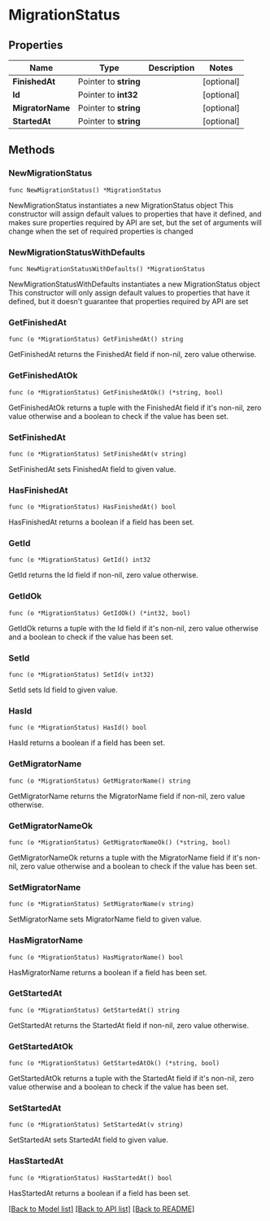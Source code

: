 # MigrationStatus

## Properties

Name | Type | Description | Notes
------------ | ------------- | ------------- | -------------
**FinishedAt** | Pointer to **string** |  | [optional] 
**Id** | Pointer to **int32** |  | [optional] 
**MigratorName** | Pointer to **string** |  | [optional] 
**StartedAt** | Pointer to **string** |  | [optional] 

## Methods

### NewMigrationStatus

`func NewMigrationStatus() *MigrationStatus`

NewMigrationStatus instantiates a new MigrationStatus object
This constructor will assign default values to properties that have it defined,
and makes sure properties required by API are set, but the set of arguments
will change when the set of required properties is changed

### NewMigrationStatusWithDefaults

`func NewMigrationStatusWithDefaults() *MigrationStatus`

NewMigrationStatusWithDefaults instantiates a new MigrationStatus object
This constructor will only assign default values to properties that have it defined,
but it doesn't guarantee that properties required by API are set

### GetFinishedAt

`func (o *MigrationStatus) GetFinishedAt() string`

GetFinishedAt returns the FinishedAt field if non-nil, zero value otherwise.

### GetFinishedAtOk

`func (o *MigrationStatus) GetFinishedAtOk() (*string, bool)`

GetFinishedAtOk returns a tuple with the FinishedAt field if it's non-nil, zero value otherwise
and a boolean to check if the value has been set.

### SetFinishedAt

`func (o *MigrationStatus) SetFinishedAt(v string)`

SetFinishedAt sets FinishedAt field to given value.

### HasFinishedAt

`func (o *MigrationStatus) HasFinishedAt() bool`

HasFinishedAt returns a boolean if a field has been set.

### GetId

`func (o *MigrationStatus) GetId() int32`

GetId returns the Id field if non-nil, zero value otherwise.

### GetIdOk

`func (o *MigrationStatus) GetIdOk() (*int32, bool)`

GetIdOk returns a tuple with the Id field if it's non-nil, zero value otherwise
and a boolean to check if the value has been set.

### SetId

`func (o *MigrationStatus) SetId(v int32)`

SetId sets Id field to given value.

### HasId

`func (o *MigrationStatus) HasId() bool`

HasId returns a boolean if a field has been set.

### GetMigratorName

`func (o *MigrationStatus) GetMigratorName() string`

GetMigratorName returns the MigratorName field if non-nil, zero value otherwise.

### GetMigratorNameOk

`func (o *MigrationStatus) GetMigratorNameOk() (*string, bool)`

GetMigratorNameOk returns a tuple with the MigratorName field if it's non-nil, zero value otherwise
and a boolean to check if the value has been set.

### SetMigratorName

`func (o *MigrationStatus) SetMigratorName(v string)`

SetMigratorName sets MigratorName field to given value.

### HasMigratorName

`func (o *MigrationStatus) HasMigratorName() bool`

HasMigratorName returns a boolean if a field has been set.

### GetStartedAt

`func (o *MigrationStatus) GetStartedAt() string`

GetStartedAt returns the StartedAt field if non-nil, zero value otherwise.

### GetStartedAtOk

`func (o *MigrationStatus) GetStartedAtOk() (*string, bool)`

GetStartedAtOk returns a tuple with the StartedAt field if it's non-nil, zero value otherwise
and a boolean to check if the value has been set.

### SetStartedAt

`func (o *MigrationStatus) SetStartedAt(v string)`

SetStartedAt sets StartedAt field to given value.

### HasStartedAt

`func (o *MigrationStatus) HasStartedAt() bool`

HasStartedAt returns a boolean if a field has been set.


[[Back to Model list]](../README.md#documentation-for-models) [[Back to API list]](../README.md#documentation-for-api-endpoints) [[Back to README]](../README.md)


